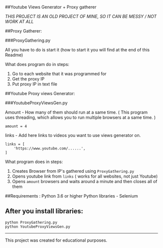 ##Youtube Views Generator + Proxy gatherer

*THIS PROJECT IS AN OLD PROJECT OF MINE, SO IT CAN BE MESSY / NOT WORK AT ALL*

##Proxy Gatherer:

###ProxyGathering.py

All you have to do is start it (how to start it you will find at the end of this Readme)

What does program do in steps:
 1. Go to each website that it was programmed for
 2. Get the proxy IP
 3. Put proxy IP in text file

##Youtube Proxy views Generator:

###YoutubeProxyViewsGen.py

Amount - How many of them should run at a same time. 
( This program uses threading, which allows you to run multiple browsers at a same time. )
```
amount = 4
```
links - Add here links to videos you want to use views generator on.
```
links = [
    'https://www.youtube.com/......',
]
```

What program does in steps:
 1. Creates Browser from IP's gathered using `ProxyGathering.py`
 2. Opens youtube link from `links` ( works for all websites, not just Youtube)
 3. Opens `amount` browsers and waits around a minute and then closes all of them
  
##Requirements :
    Python 3.6 or higher
    Python libraries - Selenium

## After you install libraries:
    python ProxyGathering.py
    python YoutubeProxyViewsGen.py
    
-------------
This project was created for educational purposes.
  
  
  

